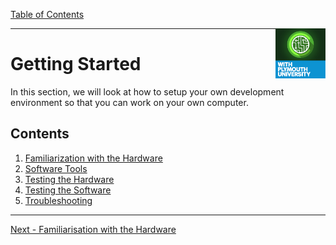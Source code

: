 [Table of Contents](../README.md) 

<img src="img/Icon-jpg-small.jpg" width="80px" align="right">

---

# Getting Started

In this section, we will look at how to setup your own development environment so that you can work on your own computer. 

## Contents

1. [Familiarization with the Hardware](hardware.md)
1. [Software Tools](software-tools.md)
1. [Testing the Hardware](hardware-testing.md)
1. [Testing the Software](software-testing.md)
1. [Troubleshooting](troubleshooting.md)

---

[Next - Familiarisation with the Hardware](hardware.md)
